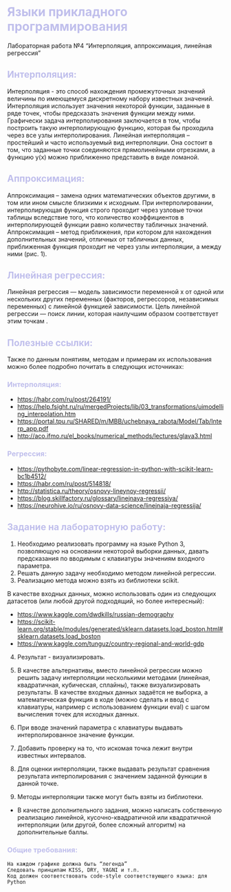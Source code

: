 # <span style="color:#C0BFEC">Языки прикладного программирования</span>
Лабораторная работа №4 “Интерполяция, аппроксимация, линейная регрессия”

## <span style="color:#C0BFEC">Интерполяция:
Интерполяция - это способ нахождения промежуточных значений величины по имеющемуся дискретному набору известных значений. Интерполяция использует значения некоторой функции, заданные в ряде точек, чтобы предсказать значения функции между ними.
Графически задача интерполирования заключается в том, чтобы построить такую интерполирующую функцию, которая бы проходила через все узлы интерполирования. Линейная интерполяция – простейший и часто используемый вид интерполяции. Она состоит в том, что заданные точки соединяются прямолинейными отрезками, а функцию y(x) можно приближенно представить в виде ломаной.

## <span style="color:#C0BFEC">Аппроксимация:
Аппроксимация – замена одних математических объектов другими, в том или ином смысле близкими к исходным. При интерполировании, интерполирующая функция строго проходит через узловые точки таблицы вследствие того, что количество коэффициентов в интерполирующей функции равно количеству табличных значений.
Аппроксимация – метод приближения, при котором для нахождения дополнительных значений, отличных от табличных данных, приближенная функция проходит не через узлы интерполяции, а между ними (рис. 1).

## <span style="color:#C0BFEC">Линейная регрессия:
Линейная регрессия — модель зависимости переменной x от одной или нескольких других переменных (факторов, регрессоров, независимых переменных) с линейной функцией зависимости. Цель линейной регрессии — поиск линии, которая наилучшим образом соответствует этим точкам .

## <span style="color:#C0BFEC">Полезные ссылки:
Также по данным понятиям, методам и примерам их использования можно более подробно почитать в следующих источниках:

### <span style="color:#C0BFEC">Интерполяция:
* https://habr.com/ru/post/264191/
* https://help.fsight.ru/ru/mergedProjects/lib/03_transformations/uimodelling_interpolation.htm
* https://portal.tpu.ru/SHARED/m/MBB/uchebnaya_rabota/Model/Tab/Interp_app.pdf
* http://aco.ifmo.ru/el_books/numerical_methods/lectures/glava3.html

### <span style="color:#C0BFEC">Регрессия:
* https://pythobyte.com/linear-regression-in-python-with-scikit-learn-bc1b4512/
* https://habr.com/ru/post/514818/
* http://statistica.ru/theory/osnovy-lineynoy-regressii/
* https://blog.skillfactory.ru/glossary/linejnaya-regressiya/
* https://neurohive.io/ru/osnovy-data-science/linejnaja-regressija/

## <span style="color:#C0BFEC">Задание на лабораторную работу:
1) Необходимо реализовать программу на языке Python 3, позволяющую на основании некоторой выборки данных, давать предсказания по вводимым с клавиатуры значениям входного параметра. 
2) Решать данную задачу необходимо методом линейной регрессии. 
3) Реализацию метода можно взять из библиотеки scikit. 

В качестве входных данных, можно использовать один из следующих датасетов (или любой другой подходящий, но более интересный):
* https://www.kaggle.com/dwdkills/russian-demography
* https://scikit-learn.org/stable/modules/generated/sklearn.datasets.load_boston.html#sklearn.datasets.load_boston
* https://www.kaggle.com/tunguz/country-regional-and-world-gdp

4) Результат - визуализировать.

5) В качестве альтернативы, вместо линейной регрессии можно решить задачу интерполяции несколькими методами (линейная, квадратичная, кубическая, сплайны), также визуализировать результаты. В качестве входных данных задаётся не выборка, а математическая функция в коде (можно сделать и ввод с клавиатуры, например с использованием функции eval) с шагом вычисления точек для исходных данных.
6) При вводе значений параметра с клавиатуры выдавать интерполированное значение функции.
7) Добавить проверку на то, что искомая точка лежит внутри известных интервалов.
8) Для оценки интерполяции, также выдавать результат сравнения результата интерполирования с значением заданной функции в данной точке.
9) Методы интерполяции также могут быть взяты из библиотеки.

* В качестве дополнительного задания, можно написать собственную реализацию линейной, кусочно-квадратичной или квадратичной интерполяции (или другой, более сложный алгоритм) на дополнительные баллы.

### <span style="color:#C0BFEC">Общие требования:
```
На каждом графике должна быть “легенда” 
Следовать принципам KISS, DRY, YAGNI и т.п.
Код должен соответствовать code-style соответствующего языка: для Python
```

